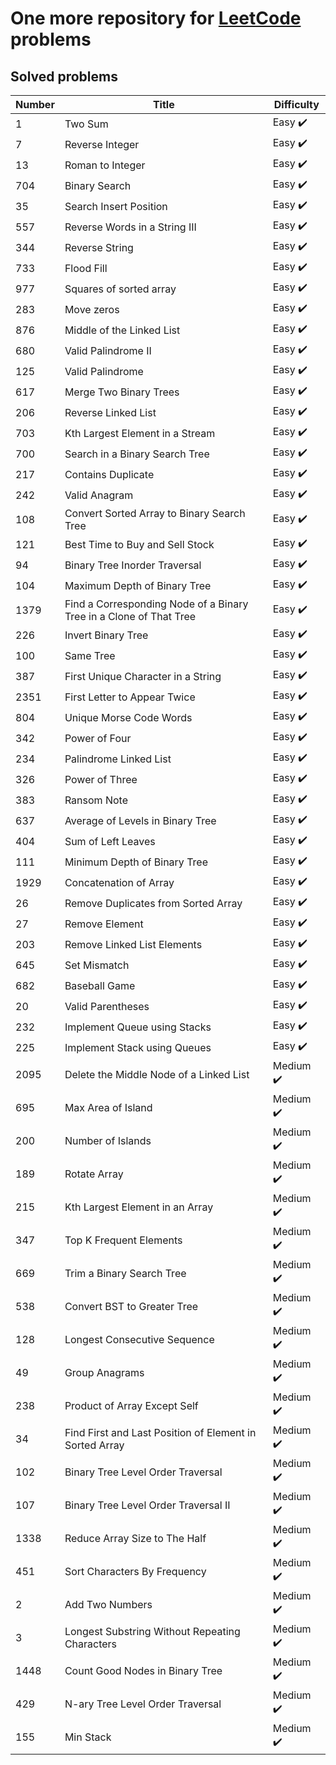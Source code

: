 # One more repository for [LeetCode](https://leetcode.com/) problems

## Solved problems

| Number | Title                                                              | Difficulty                |
|--------|--------------------------------------------------------------------|---------------------------|
| 1      | Two Sum                                                            | Easy :heavy_check_mark:   |
| 7      | Reverse Integer                                                    | Easy :heavy_check_mark:   |
| 13     | Roman to Integer                                                   | Easy :heavy_check_mark:   |
| 704    | Binary Search                                                      | Easy :heavy_check_mark:   |
| 35     | Search Insert Position                                             | Easy :heavy_check_mark:   |
| 557    | Reverse Words in a String III                                      | Easy :heavy_check_mark:   |
| 344    | Reverse String                                                     | Easy :heavy_check_mark:   |
| 733    | Flood Fill                                                         | Easy :heavy_check_mark:   |
| 977    | Squares of sorted array                                            | Easy :heavy_check_mark:   |
| 283    | Move zeros                                                         | Easy :heavy_check_mark:   |
| 876    | Middle of the Linked List                                          | Easy :heavy_check_mark:   |
| 680    | Valid Palindrome II                                                | Easy :heavy_check_mark:   |
| 125    | Valid Palindrome                                                   | Easy :heavy_check_mark:   |
| 617    | Merge Two Binary Trees                                             | Easy :heavy_check_mark:   |
| 206    | Reverse Linked List                                                | Easy :heavy_check_mark:   |
| 703    | Kth Largest Element in a Stream                                    | Easy :heavy_check_mark:   |
| 700    | Search in a Binary Search Tree                                     | Easy :heavy_check_mark:   |
| 217    | Contains Duplicate                                                 | Easy :heavy_check_mark:   |
| 242    | Valid Anagram                                                      | Easy :heavy_check_mark:   |
| 108    | Convert Sorted Array to Binary Search Tree                         | Easy :heavy_check_mark:   |
| 121    | Best Time to Buy and Sell Stock                                    | Easy :heavy_check_mark:   |
| 94     | Binary Tree Inorder Traversal                                      | Easy :heavy_check_mark:   |
| 104    | Maximum Depth of Binary Tree                                       | Easy :heavy_check_mark:   |
| 1379   | Find a Corresponding Node of a Binary Tree in a Clone of That Tree | Easy :heavy_check_mark:   |
| 226    | Invert Binary Tree                                                 | Easy :heavy_check_mark:   |
| 100    | Same Tree                                                          | Easy :heavy_check_mark:   |
| 387    | First Unique Character in a String                                 | Easy :heavy_check_mark:   |
| 2351   | First Letter to Appear Twice                                       | Easy :heavy_check_mark:   |
| 804    | Unique Morse Code Words                                            | Easy :heavy_check_mark:   |
| 342    | Power of Four                                                      | Easy :heavy_check_mark:   |
| 234    | Palindrome Linked List                                             | Easy :heavy_check_mark:   |
| 326    | Power of Three                                                     | Easy :heavy_check_mark:   |
| 383    | Ransom Note                                                        | Easy :heavy_check_mark:   |
| 637    | Average of Levels in Binary Tree                                   | Easy :heavy_check_mark:   |
| 404    | Sum of Left Leaves                                                 | Easy :heavy_check_mark:   |
| 111    | Minimum Depth of Binary Tree                                       | Easy :heavy_check_mark:   |
| 1929   | Concatenation of Array                                             | Easy :heavy_check_mark:   |
| 26     | Remove Duplicates from Sorted Array                                | Easy :heavy_check_mark:   |
| 27     | Remove Element                                                     | Easy :heavy_check_mark:   |
| 203    | Remove Linked List Elements                                        | Easy :heavy_check_mark:   |
| 645    | Set Mismatch                                                       | Easy :heavy_check_mark:   |
| 682    | Baseball Game                                                      | Easy :heavy_check_mark:   |
| 20     | Valid Parentheses                                                  | Easy :heavy_check_mark:   |
| 232    | Implement Queue using Stacks                                       | Easy :heavy_check_mark:   |
| 225    | Implement Stack using Queues                                       | Easy :heavy_check_mark:   |
| 2095   | Delete the Middle Node of a Linked List                            | Medium :heavy_check_mark: |
| 695    | Max Area of Island                                                 | Medium :heavy_check_mark: |
| 200    | Number of Islands                                                  | Medium :heavy_check_mark: |
| 189    | Rotate Array                                                       | Medium :heavy_check_mark: |
| 215    | Kth Largest Element in an Array                                    | Medium :heavy_check_mark: |
| 347    | Top K Frequent Elements                                            | Medium :heavy_check_mark: |
| 669    | Trim a Binary Search Tree                                          | Medium :heavy_check_mark: |
| 538    | Convert BST to Greater Tree                                        | Medium :heavy_check_mark: |
| 128    | Longest Consecutive Sequence                                       | Medium :heavy_check_mark: |
| 49     | Group Anagrams                                                     | Medium :heavy_check_mark: |
| 238    | Product of Array Except Self                                       | Medium :heavy_check_mark: |
| 34     | Find First and Last Position of Element in Sorted Array            | Medium :heavy_check_mark: |
| 102    | Binary Tree Level Order Traversal                                  | Medium :heavy_check_mark: |
| 107    | Binary Tree Level Order Traversal II                               | Medium :heavy_check_mark: |
| 1338   | Reduce Array Size to The Half                                      | Medium :heavy_check_mark: |
| 451    | Sort Characters By Frequency                                       | Medium :heavy_check_mark: |
| 2      | Add Two Numbers                                                    | Medium :heavy_check_mark: |
| 3      | Longest Substring Without Repeating Characters                     | Medium :heavy_check_mark: |
| 1448   | Count Good Nodes in Binary Tree                                    | Medium :heavy_check_mark: |
| 429    | N-ary Tree Level Order Traversal                                   | Medium :heavy_check_mark: |
| 155    | Min Stack                                                          | Medium :heavy_check_mark: |